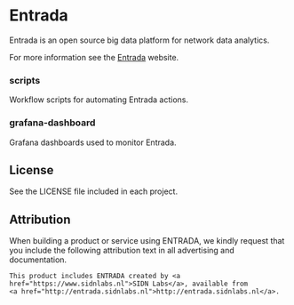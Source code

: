 # Entrada

Entrada is an open source big data platform for network data analytics.

For more information see the [Entrada](http://entrada.sidnlabs.nl/) website.

### scripts

Workflow scripts for automating Entrada actions.

### grafana-dashboard

Grafana dashboards used to monitor Entrada.

## License

See the LICENSE file included in each project.

## Attribution

When building a product or service using ENTRADA, we kindly request that you include the following attribution text in all advertising and documentation.
```
This product includes ENTRADA created by <a href="https://www.sidnlabs.nl">SIDN Labs</a>, available from
<a href="http://entrada.sidnlabs.nl">http://entrada.sidnlabs.nl</a>.
```
